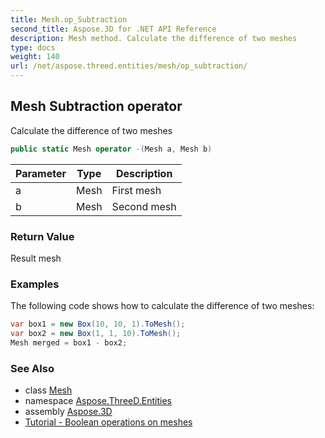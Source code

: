 ```yaml
---
title: Mesh.op_Subtraction
second_title: Aspose.3D for .NET API Reference
description: Mesh method. Calculate the difference of two meshes
type: docs
weight: 140
url: /net/aspose.threed.entities/mesh/op_subtraction/
---
```

## Mesh Subtraction operator

Calculate the difference of two meshes

```csharp
public static Mesh operator -(Mesh a, Mesh b)
```

| Parameter | Type | Description |
| --- | --- | --- |
| a | Mesh | First mesh |
| b | Mesh | Second mesh |

### Return Value

Result mesh

### Examples

The following code shows how to calculate the difference of two meshes:

```csharp
var box1 = new Box(10, 10, 1).ToMesh();
var box2 = new Box(1, 1, 10).ToMesh();
Mesh merged = box1 - box2;
```

### See Also

* class [Mesh](../)
* namespace [Aspose.ThreeD.Entities](../../../aspose.threed.entities/)
* assembly [Aspose.3D](../../../)
* [Tutorial - Boolean operations on meshes](https://products.aspose.com/3d/tutorial/boolean-operation-on-meshes)


